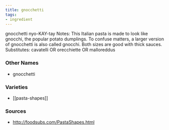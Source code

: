 ```yaml
---
title: gnocchetti
tags:
- ingredient
---
```

gnocchetti nyo-KAY-tay Notes: This Italian pasta is made to look like gnocchi, the popular potato dumplings. To confuse matters, a larger version of gnocchetti is also called gnocchi. Both sizes are good with thick sauces. Substitutes: cavatelli OR orecchiette OR malloreddus

### Other Names

* gnocchetti

### Varieties

* [[pasta-shapes]]

### Sources
* http://foodsubs.com/PastaShapes.html
